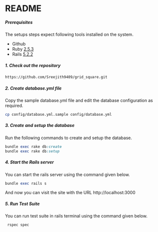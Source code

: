 # README


##### Prerequisites

The setups steps expect following tools installed on the system.

- Github
- Ruby [2.5.3](https://github.com/organization/project-name/blob/master/.ruby-version#L1)
- Rails [5.2.2](https://github.com/organization/project-name/blob/master/Gemfile#L12)

##### 1. Check out the repository

```bash
https://github.com/Sreejith9409/grid_square.git
```

##### 2. Create database.yml file

Copy the sample database.yml file and edit the database configuration as required.

```bash
cp config/database.yml.sample config/database.yml
```

##### 3. Create and setup the database

Run the following commands to create and setup the database.

```ruby
bundle exec rake db:create
bundle exec rake db:setup
```

##### 4. Start the Rails server

You can start the rails server using the command given below.

```ruby
bundle exec rails s
```

And now you can visit the site with the URL http://localhost:3000

##### 5. Run Test Suite

You can run test suite in rails terminal using the command given below.

```ruby
 rspec spec
```
